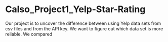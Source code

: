 # Calso_Project1_Yelp-Star-Rating

Our project is to uncover the difference between using Yelp data sets from csv files and from the API key. We want to figure out which data set is more reliable. We compared 
